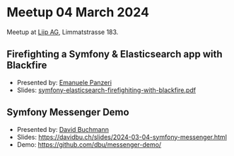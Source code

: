 # Meetup 04 March 2024
Meetup at [Liip AG](https://liip.ch), Limmatstrasse 183.

## Firefighting a Symfony & Elasticsearch app with Blackfire

* Presented by: [Emanuele Panzeri](https://phpc.social/@thepanz)
* Slides: [symfony-elasticsearch-firefighiting-with-blackfire.pdf](./2024-03-04/symfony-elasticsearch-firefighiting-with-blackfire.pdf)

##  Symfony Messenger Demo

* Presented by: [David Buchmann](https://phpc.social/@dbu)
* Slides: https://davidbu.ch/slides/2024-03-04-symfony-messenger.html
* Demo: https://github.com/dbu/messenger-demo/
